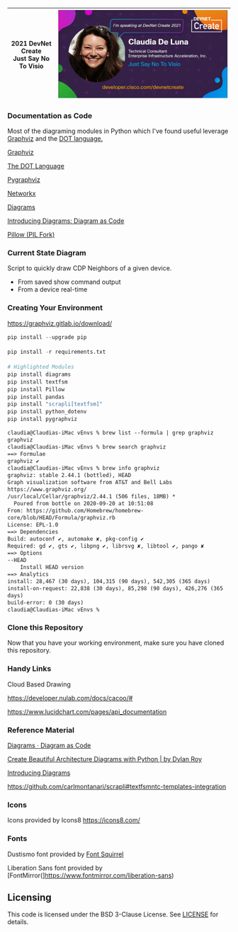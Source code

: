 | 2021 DevNet Create<br />Just Say No To Visio | ![TS30-claudiadeluna_final](images/TS30-claudiadeluna_final.jpg) |
| -------------------------------------------- | ------------------------------------------------------------ |



### Documentation as Code

Most of the diagraming modules in Python which I've found useful leverage [Graphviz](https://graphviz.org/about/) and the [DOT language.](https://graphviz.org/doc/info/lang.html)

[Graphviz](https://pypi.org/project/graphviz/)

[The DOT Language](https://graphviz.org/doc/info/lang.html)

[Pygraphviz](https://pygraphviz.github.io)

[Networkx](https://networkx.org/)

[Diagrams](https://github.com/mingrammer/diagrams)

[Introducing Diagrams: Diagram as Code](https://medium.com/better-programming/diagrams-diagram-as-code-56fec222cdf6)

[Pillow (PIL Fork)](https://pillow.readthedocs.io/en/stable/)



### Current State Diagram

Script to quickly draw CDP Neighbors of a given device.

- From saved show command output
- From a device real-time



### Creating Your Environment

https://graphviz.gitlab.io/download/


```python
pip install --upgrade pip

pip install -r requirements.txt

# Highlighted Modules
pip install diagrams
pip install textfsm
pip install Pillow
pip install pandas
pip install "scrapli[textfsm]"
pip install python_dotenv
pip install pygraphviz

```

```angular2
claudia@Claudias-iMac vEnvs % brew list --formula | grep graphviz
graphviz
claudia@Claudias-iMac vEnvs % brew search graphviz
==> Formulae
graphviz ✔
claudia@Claudias-iMac vEnvs % brew info graphviz
graphviz: stable 2.44.1 (bottled), HEAD
Graph visualization software from AT&T and Bell Labs
https://www.graphviz.org/
/usr/local/Cellar/graphviz/2.44.1 (506 files, 18MB) *
  Poured from bottle on 2020-09-20 at 10:51:08
From: https://github.com/Homebrew/homebrew-core/blob/HEAD/Formula/graphviz.rb
License: EPL-1.0
==> Dependencies
Build: autoconf ✔, automake ✘, pkg-config ✔
Required: gd ✔, gts ✔, libpng ✔, librsvg ✘, libtool ✔, pango ✘
==> Options
--HEAD
	Install HEAD version
==> Analytics
install: 28,467 (30 days), 104,315 (90 days), 542,305 (365 days)
install-on-request: 22,838 (30 days), 85,298 (90 days), 426,276 (365 days)
build-error: 0 (30 days)
claudia@Claudias-iMac vEnvs %
```



### Clone this Repository

Now that you have your working environment, make sure you have cloned this repository.



### Handy Links

Cloud Based Drawing 

https://developer.nulab.com/docs/cacoo/#

https://www.lucidchart.com/pages/api_documentation



### Reference Material

[Diagrams · Diagram as Code](https://diagrams.mingrammer.com/)

[Create Beautiful Architecture Diagrams with Python | by Dylan Roy](https://towardsdatascience.com/create-beautiful-architecture-diagrams-with-python-7792a1485f97)

[Introducing Diagrams](https://medium.com/nerd-for-tech/introducing-diagrams-55b16fa805b9)

https://github.com/carlmontanari/scrapli#textfsmntc-templates-integration



### Icons

Icons provided by Icons8
https://icons8.com/



### Fonts

Dustismo font provided by [Font Squirrel](https://www.fontsquirrel.com/fonts/dustismo)

Liberation Sans font provided by [FontMirror(]https://www.fontmirror.com/liberation-sans)



## Licensing

This code is licensed under the BSD 3-Clause License. See [LICENSE](LICENSE) for details.


